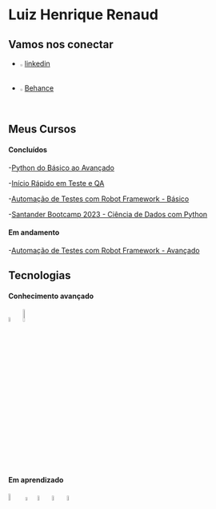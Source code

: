 # Luiz Henrique Renaud 

## Vamos nos conectar 
- <img width=1% src="https://cdn.jsdelivr.net/gh/devicons/devicon/icons/linkedin/linkedin-original.svg" /> [linkedin](https://www.linkedin.com/in/luizrenaud/)
- <img width=1% src="https://cdn.jsdelivr.net/gh/devicons/devicon/icons/behance/behance-original.svg" /> [Behance](https://www.behance.net/Renaudluiz)

##  Meus Cursos

#### Concluídos

-[Python do Básico ao Avançado](https://www.udemy.com/course/curso-de-programacao-em-python-do-basico-ao-avancado/)

-[Início Rápido em Teste e QA](https://www.udemy.com/course/inicio-rapido-em-teste-de-software-e-qa/)

-[Automação de Testes com Robot Framework - Básico](https://www.udemy.com/course/automacao-de-testes-com-robot-framework-basico/)

-[Santander Bootcamp 2023 - Ciência de Dados com Python](https://web.dio.me/track/santander-bootcamp-2023-ciencia-de-dados-com-python)

#### Em andamento

-[Automação de Testes com Robot Framework - Avançado](https://www.udemy.com/course/automacao-de-testes-com-robot-framework-avancado/)


## Tecnologias

#### Conhecimento avançado
<img width=5% src="https://cdn.jsdelivr.net/gh/devicons/devicon/icons/python/python-original-wordmark.svg" /> <img width=8% src="https://res.cloudinary.com/practicaldev/image/fetch/s--aLMLGcII--/c_imagga_scale,f_auto,fl_progressive,h_420,q_auto,w_1000/https://dev-to-uploads.s3.amazonaws.com/uploads/articles/xgrx36xi5jexzmlugxg5.png" />

#### Em aprendizado
<img width=6% src="https://upload.wikimedia.org/wikipedia/commons/8/87/Sql_data_base_with_logo.png" /> <img width=4% src="https://cpl.thalesgroup.com/sites/default/files/inline-images/nosql%20databases.png" />
<img width=5% src="https://cdn-icons-png.flaticon.com/512/5668/5668307.png" /> <img width=5% src="https://static.wixstatic.com/media/322cff_c3cd08ea165f4e41bdb604d646554fc5~mv2.png/v1/fill/w_420,h_420,al_c,lg_1,q_85,enc_auto/322cff_c3cd08ea165f4e41bdb604d646554fc5~mv2.png" />
<img width=5% src="https://cdn-icons-png.flaticon.com/512/8618/8618881.png" />

     





      
